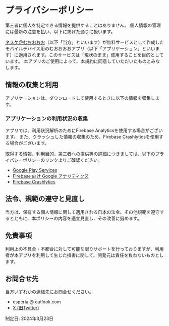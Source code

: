 

# プライバシーポリシー

第三者に個人を特定できる情報を提供することはありません。
個人情報の管理には最新の注意を払い、以下に掲げた通りに扱います。



[ネスケ＠むおおおお](https://twitter.com/esperia09)（以下「当方」といいます）が無料サービスとして作成したモバイルデバイス用のむおおおおアプリ（以下「アプリケーション」といいます）に適用されます。このサービスは「現状のまま」使用することを目的としています。
本アプリのご使用によって、本規約に同意していただいたものとみなします。

## 情報の収集と利用

アプリケーションは、ダウンロードして使用するときに以下の情報を収集します。

### アプリケーションの利用状況の収集

アプリでは、利用状況解析のためにFirebase Analyticsを使用する場合がございます。
また、クラッシュした情報の収集のため、Firebase Crashlyticsを使用する場合がございます。

取得する情報、利用目的、第三者への提供等の詳細につきましては、以下のプライバシーポリシーのリンクよりご確認ください。

* [Google Play Services](https://policies.google.com/terms)
* [Firebase 向け Google アナリティクス](https://firebase.google.com/support/privacy)
* [Firebase Crashlytics](https://firebase.google.com/support/privacy/)


## 法令、規範の遵守と見直し
当方は、保有する個人情報に関して適用される日本の法令、その他規範を遵守するとともに、本ポリシーの内容を適宜見直し、その改善に努めます。

## 免責事項
利用上の不具合・不都合に対して可能な限りサポートを行っておりますが、利用者が本アプリを利用して生じた損害に関して、開発元は責任を負わないものとします。

## お問合せ先
当方いずれかの連絡先にお問合せください。

* esperia @ outlook.com
* [X (旧Twitter)](https://twitter.com/esperia09)



制定日: 2024年3月23日


